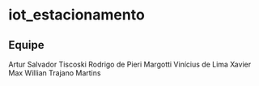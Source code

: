 # iot_estacionamento

## Equipe

Artur Salvador Tiscoski
Rodrigo de Pieri Margotti
Vinícius de Lima Xavier
Max Willian Trajano Martins
